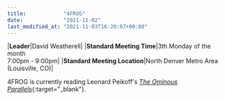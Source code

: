 ```yaml
---
title:            "4FROG"
date:             "2021-11-02"
last_modified_at: "2021-11-03T16:20:07+00:00"
---
```


|**Leader**|David Weatherell|
|**Standard Meeting Time**|3th Monday of the month<br />7:00pm - 9:00pm|
|**Standard Meeting Location**|North Denver Metro Area<br />(Louisville, CO)|

4FROG is currently reading Leonard Peikoff's [_The Ominous Parallels_](https://smile.amazon.com/Ominous-Parallels-End-Freedom-America/dp/0452011175/){:target="&lowbar;blank"}.
